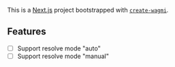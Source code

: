This is a [Next.js](https://nextjs.org) project bootstrapped with [`create-wagmi`](https://github.com/wevm/wagmi/tree/main/packages/create-wagmi).

## Features

- [ ] Support resolve mode "auto"
- [ ] Support resolve mode "manual"
